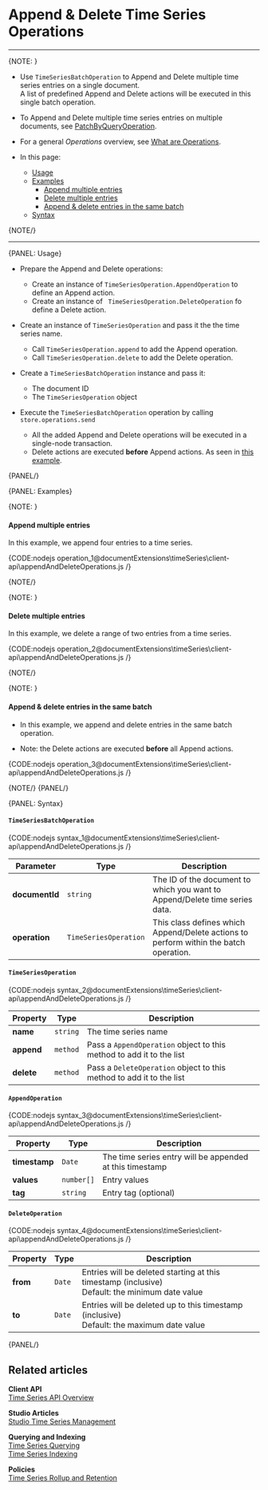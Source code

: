 ﻿# Append & Delete Time Series Operations
---

{NOTE: }

* Use `TimeSeriesBatchOperation` to Append and Delete multiple time series entries on a single document.  
  A list of predefined Append and Delete actions will be executed in this single batch operation.

* To Append and Delete multiple time series entries on multiple documents, see [PatchByQueryOperation](../../../../document-extensions/timeseries/client-api/operations/patch#patchbyqueryoperation).

* For a general _Operations_ overview, see [What are Operations](../../../../client-api/operations/what-are-operations).

* In this page:  
   * [Usage](../../../../document-extensions/timeseries/client-api/operations/append-and-delete#usage)
   * [Examples](../../../../document-extensions/timeseries/client-api/operations/append-and-delete#examples)
       * [Append multiple entries](../../../../document-extensions/timeseries/client-api/operations/append-and-delete#append-multiple-entries)
       * [Delete multiple entries](../../../../document-extensions/timeseries/client-api/operations/append-and-delete#delete-multiple-entries)
       * [Append & delete entries in the same batch](../../../../document-extensions/timeseries/client-api/operations/append-and-delete#append--delete-entries-in-the-same-batch)
   * [Syntax](../../../../document-extensions/timeseries/client-api/operations/append-and-delete#syntax)

{NOTE/}

---

{PANEL: Usage}

* Prepare the Append and Delete operations:
    * Create an instance of `TimeSeriesOperation.AppendOperation` to define an Append action.
    * Create an instance of ` TimeSeriesOperation.DeleteOperation` fo define a Delete action.

* Create an instance of `TimeSeriesOperation` and pass it the the time series name.
    * Call `TimeSeriesOperation.append` to add the Append operation.
    * Call `TimeSeriesOperation.delete` to add the Delete operation.

* Create a `TimeSeriesBatchOperation` instance and pass it:  
   * The document ID
   * The `TimeSeriesOperation` object

* Execute the `TimeSeriesBatchOperation` operation by calling `store.operations.send`
   * All the added Append and Delete operations will be executed in a single-node transaction.
   * Delete actions are executed **before** Append actions. As seen in [this example](../../../../document-extensions/timeseries/client-api/operations/append-and-delete#append--delete-entries-in-the-same-batch).

{PANEL/}

{PANEL: Examples}

{NOTE: }

#### Append multiple entries

In this example, we append four entries to a time series.

{CODE:nodejs operation_1@documentExtensions\timeSeries\client-api\appendAndDeleteOperations.js /}

{NOTE/}

{NOTE: }

#### Delete multiple entries

In this example, we delete a range of two entries from a time series.  

{CODE:nodejs operation_2@documentExtensions\timeSeries\client-api\appendAndDeleteOperations.js /}

{NOTE/}

{NOTE: }

#### Append & delete entries in the same batch

* In this example, we append and delete entries in the same batch operation.

* Note: the Delete actions are executed **before** all Append actions.

{CODE:nodejs operation_3@documentExtensions\timeSeries\client-api\appendAndDeleteOperations.js /}

{NOTE/}
{PANEL/}

{PANEL: Syntax}

#### `TimeSeriesBatchOperation`

{CODE:nodejs syntax_1@documentExtensions\timeSeries\client-api\appendAndDeleteOperations.js /}

| Parameter      | Type                  | Description                                                                           |
|----------------|-----------------------|---------------------------------------------------------------------------------------|
| **documentId** | `string`              | The ID of the document to which you want to Append/Delete time series data.           |
| **operation**  | `TimeSeriesOperation` | This class defines which Append/Delete actions to perform within the batch operation. |

#### `TimeSeriesOperation`  

{CODE:nodejs syntax_2@documentExtensions\timeSeries\client-api\appendAndDeleteOperations.js /}

| Property   | Type     | Description                                                          |
|------------|----------|----------------------------------------------------------------------|
| **name**   | `string` | The time series name                                                 |
| **append** | `method` | Pass a `AppendOperation` object to this method to add it to the list |
| **delete** | `method` | Pass a `DeleteOperation` object to this method to add it to the list |

#### `AppendOperation`

{CODE:nodejs syntax_3@documentExtensions\timeSeries\client-api\appendAndDeleteOperations.js /}

| Property      | Type       | Description                                              |
|---------------|------------|----------------------------------------------------------|
| **timestamp** | `Date`     | The time series entry will be appended at this timestamp |
| **values**    | `number[]` | Entry values                                             |
| **tag**       | `string`   | Entry tag (optional)                                     |

#### `DeleteOperation`

{CODE:nodejs syntax_4@documentExtensions\timeSeries\client-api\appendAndDeleteOperations.js /}

| Property  | Type   | Description                                                                                       |
|-----------|--------|---------------------------------------------------------------------------------------------------|
| **from**  | `Date` | Entries will be deleted starting at this timestamp (inclusive)<br>Default: the minimum date value |
| **to**    | `Date` | Entries will be deleted up to this timestamp (inclusive)<br>Default: the maximum date value       |

{PANEL/}

## Related articles

**Client API**  
[Time Series API Overview](../../../../document-extensions/timeseries/client-api/overview)  

**Studio Articles**  
[Studio Time Series Management](../../../../studio/database/document-extensions/time-series)  

**Querying and Indexing**  
[Time Series Querying](../../../../document-extensions/timeseries/querying/overview-and-syntax)  
[Time Series Indexing](../../../../document-extensions/timeseries/indexing)  

**Policies**  
[Time Series Rollup and Retention](../../../../document-extensions/timeseries/rollup-and-retention)  
